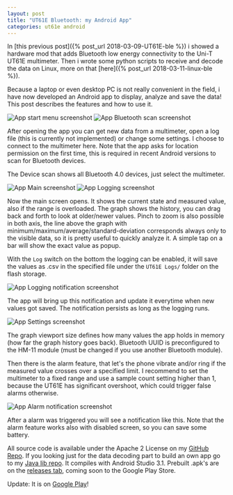 ```yaml
---
layout: post
title: "UT61E Bluetooth: my Android App"
categories: ut61e android
---
```

In [this previous post]({% post_url 2018-03-09-UT61E-ble %}) i showed a hardware mod that adds Bluetooth low energy connectivity to the Uni-T UT61E multimeter. Then i wrote some python scripts to receive and decode the data on Linux, more on that [here]({% post_url 2018-03-11-linux-ble %}). 

Because a laptop or even desktop PC is not really convenient in the field, i have now developed an Android app to display, analyze and save the data! This post describes the features and how to use it.

![App start menu screenshot](/assets/ut61e-android/start-menu.png)
![App Bluetooth scan screenshot](/assets/ut61e-android/ble-scan.png)

After opening the app you can get new data from a multimeter, open a log file (this is currently not implemented) or change some settings. I choose to connect to the multimeter here. Note that the app asks for location permission on the first time, this is required in recent Android versions to scan for Bluetooth devices.

The Device scan shows all Bluetooth 4.0 devices, just select the multimeter.

![App Main screenshot](/assets/ut61e-android/main.png)
![App Logging screenshot](/assets/ut61e-android/main-logging.png)

Now the main screen opens. It shows the current state and measured value, also if the range is overloaded. The graph shows the history, you can drag back and forth to look at older/newer values. Pinch to zoom is also possible in both axis, the line above the graph with minimum/maximum/average/standard-deviation corresponds always only to the visible data, so it is pretty useful to quickly analyze it. A simple tap on a bar will show the exact value as popup.

With the `Log` switch on the bottom the logging can be enabled, it will save the values as .csv in the specified file under the `UT61E Logs/` folder on the flash storage.

![App Logging notification screenshot](/assets/ut61e-android/logging-notification.png)

The app will bring up this notification and update it everytime when new values got saved. The notification persists as long as the logging runs.

![App Settings screenshot](/assets/ut61e-android/settings.png)

The graph viewport size defines how many values the app holds in memory (how far the graph history goes back). Bluetooth UUID is preconfigured to the HM-11 module (must be changed if you use another Bluetooth module). 

Then there is the alarm feature, that let's the phone vibrate and/or ring if the measured value crosses over a specified limit. I recommend to set the multimeter to a fixed range and use a sample count setting higher than 1, because the UT61E has significant overshoot, which could trigger false alarms otherwise.

![App Alarm notification screenshot](/assets/ut61e-android/alarm-notification.png)

After a alarm was triggered you will see a notification like this. Note that the alarm feature works also with disabled screen, so you can save some battery.


All source code is available under the Apache 2 License on my [GitHub Repo](https://github.com/Jakeler/UT61E-Toolkit). If you looking just for the data decoding part to build an own app go to my [Java lib repo](https://github.com/Jakeler/ut61e_decoder). It compiles with Android Studio 3.1. Prebuilt .apk's are on the [releases tab](https://github.com/Jakeler/UT61E-Toolkit/releases), coming soon to the Google Play Store.

Update: It is on [Google Play](https://play.google.com/store/apps/details?id=jk.ut61eTool)!
